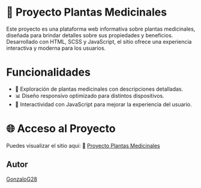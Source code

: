 # 🌿 Proyecto Plantas Medicinales

Este proyecto es una plataforma web informativa sobre plantas medicinales, diseñada para brindar detalles sobre sus propiedades y beneficios. Desarrollado con HTML, SCSS y JavaScript, el sitio ofrece una experiencia interactiva y moderna para los usuarios.

# Funcionalidades

- 📌 Exploración de plantas medicinales con descripciones detalladas.
- 📊 Diseño responsivo optimizado para distintos dispositivos.
- 🔄 Interactividad con JavaScript para mejorar la experiencia del usuario.


# 🌐 Acceso al Proyecto

Puedes visualizar el sitio aqui:
🔗 [Proyecto Plantas Medicinales](https://gonzalog28.github.io/proyectoPlantasMedicinales46960/)

## Autor

[GonzaloG28](https://github.com/GonzaloG28)
